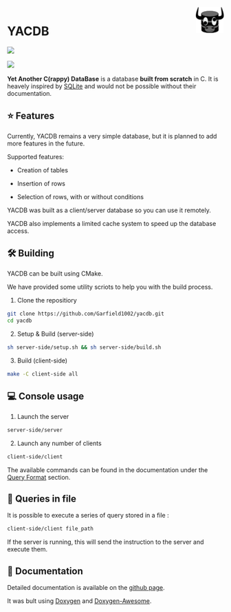 <img src="https://github.com/Garfield1002/yacdb/blob/master/yacdb.png?raw=true" alt="YACDB logo" title="YACDB" align="right" height="60" />

# YACDB

<a href="https://garfield1002.github.io/yacdb/files.html" rel="nofollow"><img src="https://img.shields.io/badge/Doxygen-HTML-success?style=flat"></a>

<a href="https://github.com/Garfield1002/yacdb/actions?query=workflow%3A%22Doxygen+Action%22"><img src="https://img.shields.io/github/workflow/status/Garfield1002/yacdb/Doxygen%20Action?label=Documentation&logo=Github%20Actions&logoColor=fff"></a>

**Yet Another C(rappy) DataBase** is a database **built from scratch** in C. It is heavely inspired by [SQLite](https://www.sqlite.org/) and would not be possible without their documentation.

## ⭐ Features

Currently, YACDB remains a very simple database, but it is planned to add more features in the future.

Supported features:

- Creation of tables

- Insertion of rows

- Selection of rows, with or without conditions

YACDB was built as a client/server database so you can use it remotely.

YACDB also implements a limited cache system to speed up the database access.

## 🛠 Building

YACDB can be built using CMake.

We have provided some utility scriots to help you with the build process.

1. Clone the repositiory

```bash
git clone https://github.com/Garfield1002/yacdb.git
cd yacdb
```

2. Setup & Build (server-side)

```bash
sh server-side/setup.sh && sh server-side/build.sh
```

3. Build (client-side)

```bash
make -C client-side all
```

## 💻 Console usage

1. Launch the server

```bash
server-side/server
```

2. Launch any number of clients

```bash
client-side/client
```

The available commands can be found in the documentation under the [Query Format](https://garfield1002.github.io/yacdb/md_client_side_query_format.html) section.

## 📄 Queries in file

It is possible to execute a series of query stored in a file :

```bash
client-side/client file_path
```

If the server is running, this will send the instruction to the server and execute them.

## 🌳 Documentation

Detailed documentation is available on the [github page](https://garfield1002.github.io/yacdb/).

It was bult using [Doxygen](https://www.doxygen.nl/) and [Doxygen-Awesome](https://jothepro.github.io/doxygen-awesome-css/).
